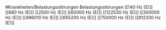 #Krankheiten/Belastungsstörungen
Belastungsstörungen
[[140 Hz (E)]]
[[680 Hz (E)]]
[[2500 Hz (E)]]
[[60000 Hz (E)]]
[[122530 Hz (E)]]
[[300000 Hz (E)]]
[[496010 Hz (E)]]
[[655200 Hz (E)]]
[[750000 Hz (E)]]
[[912330 Hz (E)]]